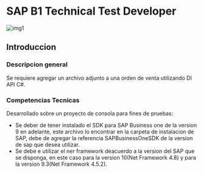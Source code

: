 # SAP B1 Technical Test Developer
[img1]: https://upload.wikimedia.org/wikipedia/commons/4/4d/SAP-Business-One-Logo.png
![img1]

## Introduccion
### Descripcion general
Se requiere agregar un archivo adjunto a una orden de venta utilizando DI API C#. 

### Competencias Tecnicas
Desarrollado sobre un proyecto de consola para fines de pruebas:
- Se deber de tener instalado el SDK para SAP Business one de la version 9 en adelante, este archivo lo encontrar en la carpeta de instalacion de SAP, debe de agregar la referencia SAPBusinessOneSDK
de la version de sap que desea utilizar.
- Se debe e utilizar el ner framework deacuerdo a la version del SAP que se disponga, en este caso para la version 10(Net Framework 4.8) y para la version 9.3(Net Framework 4.5.2).





